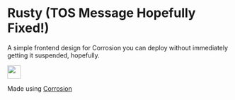 # Rusty (TOS Message Hopefully Fixed!)
A simple frontend design for Corrosion you can deploy without immediately getting it suspended, hopefully.


<a href="https://glitch.com/edit/#!/import/github/FogNetwork/Rusty"><img height="30px" src="https://raw.githubusercontent.com/FogNetwork/Tsunami/main/deploy/glitch2.svg"><img></a>

Made using [Corrosion](https://github.com/titaniumnetwork-dev/Corrosion)
